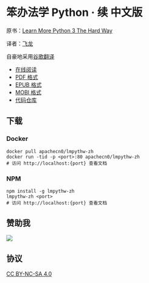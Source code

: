 # 笨办法学 Python · 续 中文版

原书：[Learn More Python 3 The Hard Way](https://learncodethehardway.org/more-python-book/)

译者：[飞龙](https://github.com/wizardforcel)

自豪地采用[谷歌翻译](https://translate.google.cn/)

+ [在线阅读](https://lmpythw.flygon.net)
+ [PDF 格式](https://www.gitbook.com/download/pdf/book/wizardforcel/lmpythw)
+ [EPUB 格式](https://www.gitbook.com/download/epub/book/wizardforcel/lmpythw)
+ [MOBI 格式](https://www.gitbook.com/download/mobi/book/wizardforcel/lmpythw)
+ [代码仓库](http://git.oschina.net/wizardforcel/lmpythw-zh)

## 下载

### Docker

```
docker pull apachecn0/lmpythw-zh
docker run -tid -p <port>:80 apachecn0/lmpythw-zh
# 访问 http://localhost:{port} 查看文档
```

### NPM

```
npm install -g lmpythw-zh
lmpythw-zh <port>
# 访问 http://localhost:{port} 查看文档
```

## 赞助我

![](img/qr_alipay.png)

## 协议

[CC BY-NC-SA 4.0](http://creativecommons.org/licenses/by-nc-sa/4.0/)
